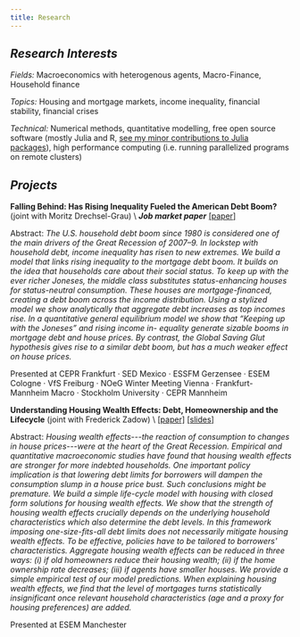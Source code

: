 ```yaml
---
title: Research
---
```


## _Research Interests_

_Fields:_ Macroeconomics with heterogenous agents, Macro-Finance, Household finance

_Topics:_ Housing and mortgage markets, income inequality, financial stability, financial crises

_Technical:_ Numerical methods, quantitative modelling, free open source software (mostly Julia and R, [see my minor contributions to Julia packages](https://github.com/search?q=is%3Apr+author%3Agreimel+type%3Apr&type=Issues)), high performance computing (i.e. running parallelized programs on remote clusters)

## _Projects_

**Falling Behind: Has Rising Inequality Fueled the American Debt Boom?** (joint with Moritz Drechsel-Grau) \\
**_Job market paper_** [[paper]](https://gitlab.com/drechsel-grau-greimel/public/builds/artifacts/master/raw/falling-behind/paper/falling-behind-paper.pdf?job=compile_pdf_slides)

Abstract:
_The U.S. household debt boom since 1980 is considered one of the main drivers of
the Great Recession of 2007–9. In lockstep with household debt, income inequality has
risen to new extremes. We build a model that links rising inequality to the mortgage
debt boom. It builds on the idea that households care about their social status. To
keep up with the ever richer Joneses, the middle class substitutes status-enhancing
houses for status-neutral consumption. These houses are mortgage-financed, creating
a debt boom across the income distribution. Using a stylized model we show analytically that aggregate debt increases as top incomes rise. In a quantitative general
equilibrium model we show that “Keeping up with the Joneses” and rising income in-
equality generate sizable booms in mortgage debt and house prices. By contrast, the Global Saving Glut hypothesis gives rise to a similar debt boom, but has a much weaker effect on house prices._


Presented at CEPR Frankfurt · SED Mexico · ESSFM Gerzensee · ESEM Cologne · VfS Freiburg · NOeG Winter Meeting Vienna · Frankfurt-Mannheim Macro · Stockholm University · CEPR Mannheim

**Understanding Housing Wealth Effects: Debt, Homeownership and the Lifecycle** (joint with Frederick Zadow) \\
[[paper]](https://gitlab.com/greimel-zadow/public/builds/artifacts/master/raw/housing-wealth-effects/paper/paper.pdf?job=compile_pdfs)
[[slides]](https://gitlab.com/greimel-zadow/public/builds/artifacts/master/raw/housing-wealth-effects/slides/slides.pdf?job=compile_pdfs)

Abstract:
_Housing wealth effects---the reaction of consumption to changes in house prices---were at the heart of the Great Recession. Empirical and quantitative macroeconomic studies have found that housing wealth effects are stronger for more indebted households. One important policy implication is that lowering debt limits for borrowers will dampen the consumption slump in a house price bust. Such conclusions might be premature. We build a simple life-cycle model with housing with closed form solutions for housing wealth effects. We show that the strength of housing wealth effects crucially depends on the underlying household characteristics which also determine the debt levels. In this framework imposing one-size-fits-all debt limits does not necessarily mitigate housing wealth effects. To be effective, policies have to be tailored to borrowers' characteristics. Aggregate housing wealth effects can be reduced in three ways: (i) if old homeowners reduce their housing wealth; (ii) if the home ownership rate decreases; (iii) if agents have smaller houses. We provide a simple empirical test of our model predictions. When explaining housing wealth effects, we find that the level of mortgages turns statistically insignificant once relevant household characteristics (age and a proxy for housing preferences) are added._

Presented at ESEM Manchester